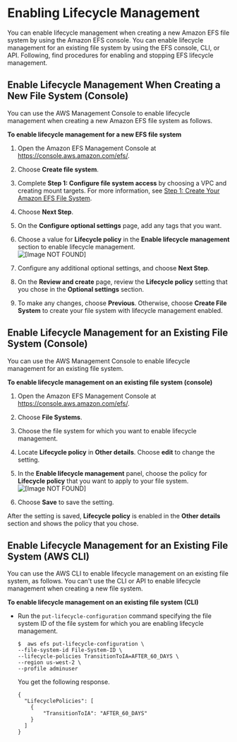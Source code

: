 # Enabling Lifecycle Management<a name="enable-lifecycle-management"></a>

You can enable lifecycle management when creating a new Amazon EFS file system by using the Amazon EFS console\. You can enable lifecycle management for an existing file system by using the EFS console, CLI, or API\. Following, find procedures for enabling and stopping EFS lifecycle management\.

## Enable Lifecycle Management When Creating a New File System \(Console\)<a name="enable-lifecycle-console-new-fs"></a>

You can use the AWS Management Console to enable lifecycle management when creating a new Amazon EFS file system as follows\.

**To enable lifecycle management for a new EFS file system**

1. Open the Amazon EFS Management Console at [https://console\.aws\.amazon\.com/efs/](https://console.aws.amazon.com/efs/)\.

1. Choose **Create file system**\.

1. Complete **Step 1: Configure file system access** by choosing a VPC and creating mount targets\. For more information, see [Step 1: Create Your Amazon EFS File System](gs-step-two-create-efs-resources.md)\. 

1. Choose **Next Step**\.

1. On the **Configure optional settings** page, add any tags that you want\.

1. Choose a value for **Lifecycle policy** in the **Enable lifecycle management** section to enable lifecycle management\.  
![\[Image NOT FOUND\]](http://docs.aws.amazon.com/efs/latest/ug/images/enable-lifecycle-mgt.png)

1. Configure any additional optional settings, and choose **Next Step**\.

1. On the **Review and create** page, review the **Lifecycle policy** setting that you chose in the **Optional settings** section\.

1.  To make any changes, choose **Previous**\. Otherwise, choose **Create File System** to create your file system with lifecycle management enabled\. 

## Enable Lifecycle Management for an Existing File System \(Console\)<a name="enable-lifecycle-console-ex-fs"></a>

You can use the AWS Management Console to enable lifecycle management for an existing file system\.

**To enable lifecycle management on an existing file system \(console\)**

1. Open the Amazon EFS Management Console at [https://console\.aws\.amazon\.com/efs/](https://console.aws.amazon.com/efs/)\.

1. Choose **File Systems**\.

1. Choose the file system for which you want to enable lifecycle management\.

1. Locate **Lifecycle policy** in **Other details**\. Choose **edit** to change the setting\. 

1.  In the **Enable lifecycle management** panel, choose the policy for **Lifecycle policy** that you want to apply to your file system\.   
![\[Image NOT FOUND\]](http://docs.aws.amazon.com/efs/latest/ug/images/enable-lm-existing.png)

1. Choose **Save** to save the setting\.

 After the setting is saved, **Lifecycle policy** is enabled in the **Other details** section and shows the policy that you chose\. 

## Enable Lifecycle Management for an Existing File System \(AWS CLI\)<a name="enable-lifecycle-cli"></a>

You can use the AWS CLI to enable lifecycle management on an existing file system, as follows\. You can't use the CLI or API to enable lifecycle management when creating a new file system\. 

**To enable lifecycle management on an existing file system \(CLI\)**
+ Run the `put-lifecycle-configuration` command specifying the file system ID of the file system for which you are enabling lifecycle management\.

  ```
  $  aws efs put-lifecycle-configuration \
  --file-system-id File-System-ID \
  --lifecycle-policies TransitionToIA=AFTER_60_DAYS \
  --region us-west-2 \
  --profile adminuser
  ```

  You get the following response\.

  ```
  {
    "LifecyclePolicies": [
      {
          "TransitionToIA": "AFTER_60_DAYS"
      }
    ]
  }
  ```